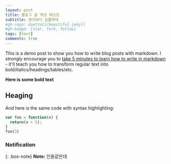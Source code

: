 ```yaml
---
layout: post
title: 블로그 글 작성 테스트
subtitle: 생각보다 심플하네
#gh-repo: daattali/beautiful-jekyll
#gh-badge: [star, fork, follow]
tags: [test]
comments: true
---
```


This is a demo post to show you how to write blog posts with markdown.  I strongly encourage you to [take 5 minutes to learn how to write in markdown](https://markdowntutorial.com/) - it'll teach you how to transform regular text into bold/italics/headings/tables/etc.

**Here is some bold text**

## Heaging

And here is the same code with syntax highlighting:

```javascript
var foo = function(x) {
  return(x + 5);
}
foo(3)
```

### Notification

{: .box-note}
**Note:** 인용같은데
